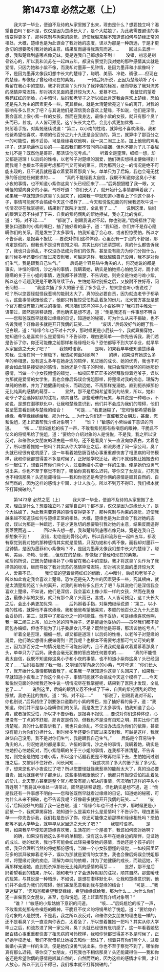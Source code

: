 # 　　第1473章 必然之愿（上）
　　我大学一毕业，便迫不及待的从家里搬了出来，理由是什么？想要独立吗？渴望自由吗？都不是，仅仅是因为楚缘长大了，是个大姑娘了，为此我需要避讳的事情变得更多了，那种克制与拘束的感觉，迫使我越来越不知道该如何与楚缘正常的相处，大概，楚缘也是为此误会了我对她的态度，误以为那是一种疏远，于是才更急切的想要吸引我对她的主意，结果反而逼得我落荒而逃……
　　回过头去想一想，我和楚缘到底哪点像兄妹，竟是连我自己都想象不到！
　　没错，初恋是刻骨铭心的，所以我和流苏在一起四五年，都没有察觉到我对她的那种感情其实就是爱情，只因为她和小紫不像，而我却对墨菲一见钟情，是因为墨菲和小紫像吗？不，是因为墨菲太像我幻想中长大的楚缘了，聪明、美丽、冷艳、骄傲……但现在的楚缘，却像极了曾经和现在的紫苑。
　　一如后妈所说，正因为楚缘填补了小紫留在我心中的空缺，我才将这臭丫头作为了我择偶的标准，继而导致了我对流苏的感情异常迟钝，却对初次见面的墨菲惊为天人，爱慕不已。
　　我怔怔的望着紫苑红红的俏脸，心中暗忖，后妈和老爷子之所以如此肯定我会喜欢上楚缘，恐怕还是先入为主的因素更多一些，究其根由，就是太清楚紫苑这丫头的离开，对我的影响有多么巨大了吧？与其说他们是深信我会喜欢上楚缘，不如说，他们是深信，我会喜欢上像小紫一样的女孩，然而在我身边，最像小紫的女孩，就只有那个臭丫头而已，甚或，人人皆可预见，这丫头长大之后，会比小紫更加优秀……
　　后妈掰着手指，对紫苑继续说道：“第二，以小南的性格，就算他不喜欢缘缘，我和他爸希望他喜欢，孝顺的他百分之九十九还是会妥协的，第三，就算中了那百分之一的可能性，他不妥协，可是缘缘喜欢他啊，我一哭二闹三上吊，加上他爸的鸡毛掸子，还是能逼他妥协的——虽然我们都不赞同包办婚姻，但也不能为了儿子委屈女儿不是？既然他是哥哥，那活该他吃亏点。”
　　听着全是歪理，细细一想，却又都是道理！以后妈的性格，以老爷子对楚缘的溺爱，他们确实想得出便做得到！而我呢？也根本不需要考虑那可气又可笑的第三，因为那百分之一的情况是绝不可能出现的，且不说我就是喜欢着爱慕着那臭丫头，单单只为了后妈，我也会毫无犹豫的答应她任何要求的……
　　“真的不能怪我太自信，我既不知道你这臭小子和小夜的事情，也不知道小紫你这臭丫头已经回来了……”后妈狠狠瞪了我一眼，又嗔怪的望向身旁的小紫，气呼呼道：“你们长大了，就开始什么事情都瞒着我了，如果我一早就知道你这臭丫头回来了，如果我一早就知道小夜看上了你这个臭小子，事情可能就不会搞成今天这个模样了……今天和悦悦见面的时候我还吹牛说一切情况尽在我掌握呢，结果到了医院才发现，全乱套了……”
　　说到这里，后妈的眼泪又忍不住掉了下来，自责的紫苑慌乱的帮她擦拭，我亦无比的愧疚，道：“妈，对不起……”
　　“都说了，别跟我说对不起，你也别说，”后妈捂住了刚要张口道歉的小紫的嘴巴，抽了抽好看的鼻子，道：“我知道，你们并不是存心隐瞒你们的关系，而是发生了太多事情，怕我知道了会心疼，或者担惊受怕，所以才不告诉我，是报喜不报忧……要说对你们这种体谅，心里没有一丁点的不舒服，那肯定是假的，但我也不是没有自知之明，其实比你们还清楚呢，真的什么都告诉我了，我也只会添乱，不仅没办法成为你们的依靠，甚至没有能力为你们分担什么，到时候多半还要你们反过来安慰我，可越是这样，我就越恼自己没用，我不是对你们生气，我是跟我自己生气。”
　　后妈是个容易钻牛角尖的人，何况她说的都是事实，许恒的事情，沙之舟的事情，我瞒着她，确实是怕她担心怕她反对，而小紫隐瞒的关于三小姐的事情，连我都不甚清楚，不告诉她，则完全是怕她刁难小紫，所以这个话题我更是不敢再继续下去，生怕她闹过别扭之后，又按耐不住好奇，问长问短……
　　“我这次捅了多大的篓子惹了多少乱子，想来您也听小夜说过了吧？所以您要怪就怪我惹祸的能耐太大了，真的没必要自责，因为就连老爷子都承认，这些事情我跟他说了，他都只有担惊受怕捣乱着急的份儿，北天警方甚至是整个官方都没有能力解决的事情，何况咱们这样的平头小百姓啊？”我将其中难处一语带过，固然是转移话题，但也确实是想不通，道：“倒是我还有一件事想不明白——您和爸既然早就看过缘缘的日记，知道她的秘密，可为什么从来不揭破，也不告诉我呢？好像最多就是开开我俩的玩笑……”
　　“废话，”后妈没好气的翻了我一记白眼，道：“缘缘今年也不过十六岁，那时候更是小屁孩一个，我就算揭穿她，她知道什么是喜欢什么是爱情吗？不告诉你，理由更简单——你先告诉我，我们若是告诉了你，你还可能像之前那样和缘缘相处吗？恐怕都等不到大学毕业，就早早从家里逃之夭夭了吧？”
　　我顿时语塞。
　　是啊，如果我早早便知道楚缘喜欢我，生活在同一个屋檐下，我该如何面对她啊？
　　的确，如果没有她这么多年的单相思，没有这么多年在她身边的陪伴，见证她的成长、她的优秀，我也不可能会如此轻易接受她的感情，当她还是个孩子的时候，我只会理所当然的将她那份感情，当做一个小女孩懵懂的错觉，一如校园里茫茫多的崇拜敬仰着老爷子，误以为那就是爱情的女学生，我也会像后妈误会悦姐那样，将楚缘对我的痴恋，理解为单纯的依赖，并为了她健康的成长，而疏远她，不再那样宠溺她，直到扼杀掉那份无比纯真的感情的萌芽……
　　显然，那不是后妈希望看到的结果，所以，她和老爷子才会选择默默的注视，顺其自然，那些暧昧的玩笑，与其说是一种暗示，不如说，是想在潜移默化中，让我和楚缘意识到，他们并不会成为我们的障碍，他们甚至愿意看到我与楚缘的结合！
　　“可是……”我更迷糊了，“您和爸都希望我娶缘缘，希望缘缘嫁给我，那为什么……为什么你们还一直催我交女朋友，甚至，您和悦姐，还上赶着帮我介绍对象啊？”
　　“谁？！”敏感的小紫姑娘下意识的问道。
　　“咳……”后妈尴尬的咳了一声，不敢看紫苑那有些嗔怨的眼神，干脆且不仗义的将锅甩给了悦姐，道：“要给你介绍对象的人是悦悦，不是我，我之所以没反对，和催你交女朋友的理由是一样的，还不是看臭丫头一直没向你表白，太着急了，所以想着推她一把吗？其实从你大学毕业之后，和流苏进了同一家公司，臭丫头就已经很有危机感了，这一年看着她愁肠百结心事重重都快害了相思病的可怜模样，我和你爸都觉得差不多是时候了，正好她学校迁址，我们不就借机让她搬去和你一起住了，想着只有你们两个人，过着新婚小夫妻一样的生活，便是她仍没勇气说出来，你也不至于察觉不到了，哪怕你真有那么迟钝，等你交了女朋友，打死我也不相信那臭丫头还能藏得住——我和你爸还是希望你俩的感情是顺其自然的、自然而然的，因为这样的感情才牢固，才让人放心，所以不到万不得已，我们根本就不打算揭破的。”

　　第1473章 必然之愿（上）
　　我大学一毕业，便迫不及待的从家里搬了出来，理由是什么？想要独立吗？渴望自由吗？都不是，仅仅是因为楚缘长大了，是个大姑娘了，为此我需要避讳的事情变得更多了，那种克制与拘束的感觉，迫使我越来越不知道该如何与楚缘正常的相处，大概，楚缘也是为此误会了我对她的态度，误以为那是一种疏远，于是才更急切的想要吸引我对她的主意，结果反而逼得我落荒而逃……
　　回过头去想一想，我和楚缘到底哪点像兄妹，竟是连我自己都想象不到！
　　没错，初恋是刻骨铭心的，所以我和流苏在一起四五年，都没有察觉到我对她的那种感情其实就是爱情，只因为她和小紫不像，而我却对墨菲一见钟情，是因为墨菲和小紫像吗？不，是因为墨菲太像我幻想中长大的楚缘了，聪明、美丽、冷艳、骄傲……但现在的楚缘，却像极了曾经和现在的紫苑。
　　一如后妈所说，正因为楚缘填补了小紫留在我心中的空缺，我才将这臭丫头作为了我择偶的标准，继而导致了我对流苏的感情异常迟钝，却对初次见面的墨菲惊为天人，爱慕不已。
　　我怔怔的望着紫苑红红的俏脸，心中暗忖，后妈和老爷子之所以如此肯定我会喜欢上楚缘，恐怕还是先入为主的因素更多一些，究其根由，就是太清楚紫苑这丫头的离开，对我的影响有多么巨大了吧？与其说他们是深信我会喜欢上楚缘，不如说，他们是深信，我会喜欢上像小紫一样的女孩，然而在我身边，最像小紫的女孩，就只有那个臭丫头而已，甚或，人人皆可预见，这丫头长大之后，会比小紫更加优秀……
　　后妈掰着手指，对紫苑继续说道：“第二，以小南的性格，就算他不喜欢缘缘，我和他爸希望他喜欢，孝顺的他百分之九十九还是会妥协的，第三，就算中了那百分之一的可能性，他不妥协，可是缘缘喜欢他啊，我一哭二闹三上吊，加上他爸的鸡毛掸子，还是能逼他妥协的——虽然我们都不赞同包办婚姻，但也不能为了儿子委屈女儿不是？既然他是哥哥，那活该他吃亏点。”
　　听着全是歪理，细细一想，却又都是道理！以后妈的性格，以老爷子对楚缘的溺爱，他们确实想得出便做得到！而我呢？也根本不需要考虑那可气又可笑的第三，因为那百分之一的情况是绝不可能出现的，且不说我就是喜欢着爱慕着那臭丫头，单单只为了后妈，我也会毫无犹豫的答应她任何要求的……
　　“真的不能怪我太自信，我既不知道你这臭小子和小夜的事情，也不知道小紫你这臭丫头已经回来了……”后妈狠狠瞪了我一眼，又嗔怪的望向身旁的小紫，气呼呼道：“你们长大了，就开始什么事情都瞒着我了，如果我一早就知道你这臭丫头回来了，如果我一早就知道小夜看上了你这个臭小子，事情可能就不会搞成今天这个模样了……今天和悦悦见面的时候我还吹牛说一切情况尽在我掌握呢，结果到了医院才发现，全乱套了……”
　　说到这里，后妈的眼泪又忍不住掉了下来，自责的紫苑慌乱的帮她擦拭，我亦无比的愧疚，道：“妈，对不起……”
　　“都说了，别跟我说对不起，你也别说，”后妈捂住了刚要张口道歉的小紫的嘴巴，抽了抽好看的鼻子，道：“我知道，你们并不是存心隐瞒你们的关系，而是发生了太多事情，怕我知道了会心疼，或者担惊受怕，所以才不告诉我，是报喜不报忧……要说对你们这种体谅，心里没有一丁点的不舒服，那肯定是假的，但我也不是没有自知之明，其实比你们还清楚呢，真的什么都告诉我了，我也只会添乱，不仅没办法成为你们的依靠，甚至没有能力为你们分担什么，到时候多半还要你们反过来安慰我，可越是这样，我就越恼自己没用，我不是对你们生气，我是跟我自己生气。”
　　后妈是个容易钻牛角尖的人，何况她说的都是事实，许恒的事情，沙之舟的事情，我瞒着她，确实是怕她担心怕她反对，而小紫隐瞒的关于三小姐的事情，连我都不甚清楚，不告诉她，则完全是怕她刁难小紫，所以这个话题我更是不敢再继续下去，生怕她闹过别扭之后，又按耐不住好奇，问长问短……
　　“我这次捅了多大的篓子惹了多少乱子，想来您也听小夜说过了吧？所以您要怪就怪我惹祸的能耐太大了，真的没必要自责，因为就连老爷子都承认，这些事情我跟他说了，他都只有担惊受怕捣乱着急的份儿，北天警方甚至是整个官方都没有能力解决的事情，何况咱们这样的平头小百姓啊？”我将其中难处一语带过，固然是转移话题，但也确实是想不通，道：“倒是我还有一件事想不明白——您和爸既然早就看过缘缘的日记，知道她的秘密，可为什么从来不揭破，也不告诉我呢？好像最多就是开开我俩的玩笑……”
　　“废话，”后妈没好气的翻了我一记白眼，道：“缘缘今年也不过十六岁，那时候更是小屁孩一个，我就算揭穿她，她知道什么是喜欢什么是爱情吗？不告诉你，理由更简单——你先告诉我，我们若是告诉了你，你还可能像之前那样和缘缘相处吗？恐怕都等不到大学毕业，就早早从家里逃之夭夭了吧？”
　　我顿时语塞。
　　是啊，如果我早早便知道楚缘喜欢我，生活在同一个屋檐下，我该如何面对她啊？
　　的确，如果没有她这么多年的单相思，没有这么多年在她身边的陪伴，见证她的成长、她的优秀，我也不可能会如此轻易接受她的感情，当她还是个孩子的时候，我只会理所当然的将她那份感情，当做一个小女孩懵懂的错觉，一如校园里茫茫多的崇拜敬仰着老爷子，误以为那就是爱情的女学生，我也会像后妈误会悦姐那样，将楚缘对我的痴恋，理解为单纯的依赖，并为了她健康的成长，而疏远她，不再那样宠溺她，直到扼杀掉那份无比纯真的感情的萌芽……
　　显然，那不是后妈希望看到的结果，所以，她和老爷子才会选择默默的注视，顺其自然，那些暧昧的玩笑，与其说是一种暗示，不如说，是想在潜移默化中，让我和楚缘意识到，他们并不会成为我们的障碍，他们甚至愿意看到我与楚缘的结合！
　　“可是……”我更迷糊了，“您和爸都希望我娶缘缘，希望缘缘嫁给我，那为什么……为什么你们还一直催我交女朋友，甚至，您和悦姐，还上赶着帮我介绍对象啊？”
　　“谁？！”敏感的小紫姑娘下意识的问道。
　　“咳……”后妈尴尬的咳了一声，不敢看紫苑那有些嗔怨的眼神，干脆且不仗义的将锅甩给了悦姐，道：“要给你介绍对象的人是悦悦，不是我，我之所以没反对，和催你交女朋友的理由是一样的，还不是看臭丫头一直没向你表白，太着急了，所以想着推她一把吗？其实从你大学毕业之后，和流苏进了同一家公司，臭丫头就已经很有危机感了，这一年看着她愁肠百结心事重重都快害了相思病的可怜模样，我和你爸都觉得差不多是时候了，正好她学校迁址，我们不就借机让她搬去和你一起住了，想着只有你们两个人，过着新婚小夫妻一样的生活，便是她仍没勇气说出来，你也不至于察觉不到了，哪怕你真有那么迟钝，等你交了女朋友，打死我也不相信那臭丫头还能藏得住——我和你爸还是希望你俩的感情是顺其自然的、自然而然的，因为这样的感情才牢固，才让人放心，所以不到万不得已，我们根本就不打算揭破的。”

